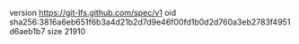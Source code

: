 version https://git-lfs.github.com/spec/v1
oid sha256:3816a6eb651f6b3a4d21b2d7d9e46f00fd1b0d2d760a3eb2783f4951d6aeb1b7
size 21910
